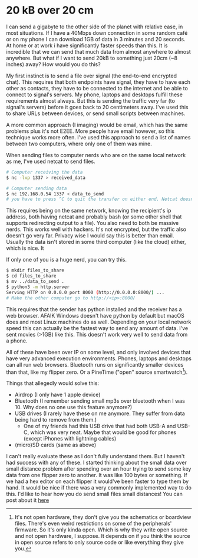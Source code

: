 # 20 kB over 20 cm

I can send a gigabyte to the other side of the planet with relative ease, in most situations. If I have a 40Mbps down connection in some random café or on my phone I can download 1GB of data in 3 minutes and 20 seconds. At home or at work i have significantly faster speeds than this. It is incredible that we can send that much data from almost anywhere to almost anywhere. But what if I want to send 20kB to something just 20cm (~8 inches) away? How would you do this?

My first instinct is to send a file over signal (the end-to-end encrypted chat). This requires that both endpoints have signal, they have to have each other as contacts, they have to be connected to the internet and be able to connect to signal's servers. My phone, laptops and desktops fulfill these requirements almost always. But this is sending the traffic very far (to signal's servers) before it goes back to 20 centimeters away. I've used this to share URLs between devices, or send small scripts between machines.

A more common approach (I imaging) would be email, which has the same problems plus it's not E2EE. More people have email however, so this technique works more often. I've used this approach to send a list of names between two computers, where only one of them was mine.

When sending files to computer nerds who are on the same local network as me, I've used netcat to send files.
```bash
# Computer receiving the data
$ nc -lvp 1337 > received_data

# Computer sending data
$ nc 192.168.0.54 1337 < data_to_send
# you have to press ^C to quit the transfer on either end. Netcat doesn't do that by itself.
```
This requires being on the same network, knowing the recipient's ip address, both having netcat and probably bash (or some other shell that supports redirecting output to a file). You also need to both be massive nerds. This works well with hackers. It's not encrypted, but the traffic also doesn't go very far. Privacy wise I would say this is better than email. Usually the data isn't stored in some third computer (like the cloud) either, which is nice. It

If only one of you is a huge nerd, you can try this.
```bash
$ mkdir files_to_share
$ cd files_to_share
$ mv ../data_to_send .
$ python3 -m http.server
Serving HTTP on 0.0.0.0 port 8000 (http://0.0.0.0:8000/) ...
# Make the other computer go to http://<ip>:8000/
```
This requires that the sender has python installed and the receiver has a web browser. AFAIK Windows doesn't have python by default but macOS does and most Linux machines do as well. Depending on your local network speed this can actually be the fastest way to send any amount of data. I've sent movies (>1GB) like this. This doesn't work very well to send data from a phone.

All of these have been over IP on some level, and only involved devices that have very advanced execution environments. Phones, laptops and desktops can all run web browsers. Bluetooth runs on significantly smaller devices than that, like my flipper zero. Or a PineTime ("open" source smartwatch[^open]).

Things that allegedly would solve this:
- Airdrop (I only have 1 apple device)
- Bluetooth (I remember sending small mp3s over bluetooth when I was 10. Why does no one use this feature anymore?)
- USB drives (I rarely have these on me anymore. They suffer from data being hard to remove from them.)
  - One of my friends had this USB drive that had both USB-A and USB-C, which was very neat. Maybe that would be good for phones (except iPhones with lightning cables)
- (micro)SD cards (same as above)

I can't really evaluate these as I don't fully understand them. But I haven't had success with any of these. I started thinking about the small data over small distance problem after spending over an hour trying to send some key data from one flipper zero to another. It was like 100 bytes or something. If we had a hex editor on each flipper it would've been faster to type them by hand. It would be nice if there was a very commonly implemented way to do this. I'd like to hear how you do send small files small distances! You can post about it [here](https://queer.party/@polly/112631214527004578)

[^open]: It's not open hardware, they don't give you the schematics or boardview files. There's even weird restrictions on some of the peripherals' firmware. So it's only kinda open. Which is why they write open source and not open hardware, I suppose. It depends on if you think the source in open source refers to only source code or like everything they give you.
